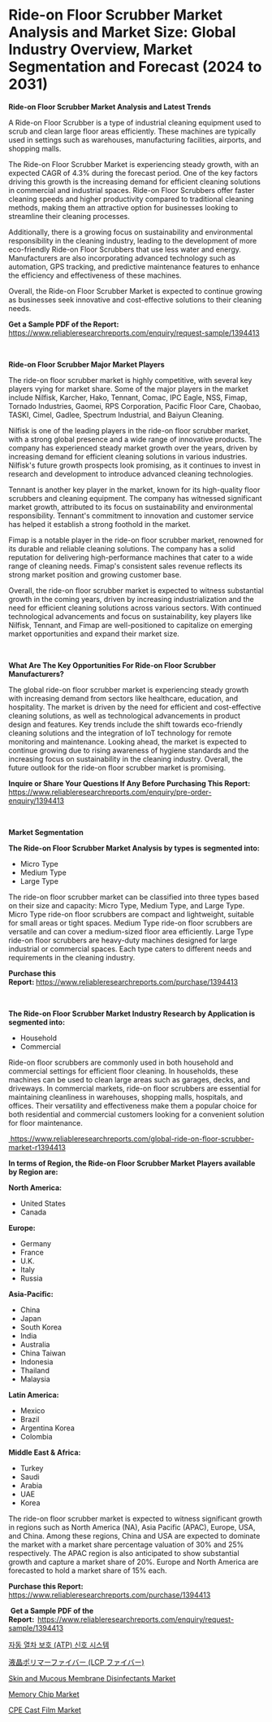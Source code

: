 <p><h1>Ride-on Floor Scrubber Market Analysis and Market Size: Global Industry Overview, Market Segmentation and Forecast (2024 to 2031)</h1></p><p><strong>Ride-on Floor Scrubber Market Analysis and Latest Trends</strong></p>
<p><p>A Ride-on Floor Scrubber is a type of industrial cleaning equipment used to scrub and clean large floor areas efficiently. These machines are typically used in settings such as warehouses, manufacturing facilities, airports, and shopping malls.</p><p>The Ride-on Floor Scrubber Market is experiencing steady growth, with an expected CAGR of 4.3% during the forecast period. One of the key factors driving this growth is the increasing demand for efficient cleaning solutions in commercial and industrial spaces. Ride-on Floor Scrubbers offer faster cleaning speeds and higher productivity compared to traditional cleaning methods, making them an attractive option for businesses looking to streamline their cleaning processes.</p><p>Additionally, there is a growing focus on sustainability and environmental responsibility in the cleaning industry, leading to the development of more eco-friendly Ride-on Floor Scrubbers that use less water and energy. Manufacturers are also incorporating advanced technology such as automation, GPS tracking, and predictive maintenance features to enhance the efficiency and effectiveness of these machines.</p><p>Overall, the Ride-on Floor Scrubber Market is expected to continue growing as businesses seek innovative and cost-effective solutions to their cleaning needs.</p></p>
<p><strong>Get a Sample PDF of the Report:&nbsp;</strong> <a href="https://www.reliableresearchreports.com/enquiry/request-sample/1394413">https://www.reliableresearchreports.com/enquiry/request-sample/1394413</a></p>
<p>&nbsp;</p>
<p><strong>Ride-on Floor Scrubber Major Market Players</strong></p>
<p><p>The ride-on floor scrubber market is highly competitive, with several key players vying for market share. Some of the major players in the market include Nilfisk, Karcher, Hako, Tennant, Comac, IPC Eagle, NSS, Fimap, Tornado Industries, Gaomei, RPS Corporation, Pacific Floor Care, Chaobao, TASKI, Cimel, Gadlee, Spectrum Industrial, and Baiyun Cleaning.</p><p>Nilfisk is one of the leading players in the ride-on floor scrubber market, with a strong global presence and a wide range of innovative products. The company has experienced steady market growth over the years, driven by increasing demand for efficient cleaning solutions in various industries. Nilfisk's future growth prospects look promising, as it continues to invest in research and development to introduce advanced cleaning technologies.</p><p>Tennant is another key player in the market, known for its high-quality floor scrubbers and cleaning equipment. The company has witnessed significant market growth, attributed to its focus on sustainability and environmental responsibility. Tennant's commitment to innovation and customer service has helped it establish a strong foothold in the market.</p><p>Fimap is a notable player in the ride-on floor scrubber market, renowned for its durable and reliable cleaning solutions. The company has a solid reputation for delivering high-performance machines that cater to a wide range of cleaning needs. Fimap's consistent sales revenue reflects its strong market position and growing customer base.</p><p>Overall, the ride-on floor scrubber market is expected to witness substantial growth in the coming years, driven by increasing industrialization and the need for efficient cleaning solutions across various sectors. With continued technological advancements and focus on sustainability, key players like Nilfisk, Tennant, and Fimap are well-positioned to capitalize on emerging market opportunities and expand their market size.</p></p>
<p>&nbsp;</p>
<p><strong>What Are The Key Opportunities For Ride-on Floor Scrubber Manufacturers?</strong></p>
<p><p>The global ride-on floor scrubber market is experiencing steady growth with increasing demand from sectors like healthcare, education, and hospitality. The market is driven by the need for efficient and cost-effective cleaning solutions, as well as technological advancements in product design and features. Key trends include the shift towards eco-friendly cleaning solutions and the integration of IoT technology for remote monitoring and maintenance. Looking ahead, the market is expected to continue growing due to rising awareness of hygiene standards and the increasing focus on sustainability in the cleaning industry. Overall, the future outlook for the ride-on floor scrubber market is promising.</p></p>
<p><strong>Inquire or Share Your Questions If Any Before Purchasing This Report:</strong> <a href="https://www.reliableresearchreports.com/enquiry/pre-order-enquiry/1394413">https://www.reliableresearchreports.com/enquiry/pre-order-enquiry/1394413</a></p>
<p>&nbsp;</p>
<p><strong>Market Segmentation</strong></p>
<p><strong>The Ride-on Floor Scrubber Market Analysis by types is segmented into:</strong></p>
<p><ul><li>Micro Type</li><li>Medium Type</li><li>Large Type</li></ul></p>
<p><p>The ride-on floor scrubber market can be classified into three types based on their size and capacity: Micro Type, Medium Type, and Large Type. Micro Type ride-on floor scrubbers are compact and lightweight, suitable for small areas or tight spaces. Medium Type ride-on floor scrubbers are versatile and can cover a medium-sized floor area efficiently. Large Type ride-on floor scrubbers are heavy-duty machines designed for large industrial or commercial spaces. Each type caters to different needs and requirements in the cleaning industry.</p></p>
<p><strong>Purchase this Report:&nbsp;</strong><a href="https://www.reliableresearchreports.com/purchase/1394413">https://www.reliableresearchreports.com/purchase/1394413</a></p>
<p>&nbsp;</p>
<p><strong>The Ride-on Floor Scrubber Market Industry Research by Application is segmented into:</strong></p>
<p><ul><li>Household</li><li>Commercial</li></ul></p>
<p><p>Ride-on floor scrubbers are commonly used in both household and commercial settings for efficient floor cleaning. In households, these machines can be used to clean large areas such as garages, decks, and driveways. In commercial markets, ride-on floor scrubbers are essential for maintaining cleanliness in warehouses, shopping malls, hospitals, and offices. Their versatility and effectiveness make them a popular choice for both residential and commercial customers looking for a convenient solution for floor maintenance.</p></p>
<p><a href="https://www.reliableresearchreports.com/global-ride-on-floor-scrubber-market-r1394413">&nbsp;https://www.reliableresearchreports.com/global-ride-on-floor-scrubber-market-r1394413</a></p>
<p><strong>In terms of Region, the Ride-on Floor Scrubber Market Players available by Region are:</strong></p>
<p>
    <p> <strong> North America: </strong>
        <ul>
            <li>United States</li>
            <li>Canada</li>
        </ul>
        </p> 
    <p> <strong> Europe: </strong>
        <ul>
            <li>Germany</li>
            <li>France</li>
            <li>U.K.</li>
            <li>Italy</li>
            <li>Russia</li>
        </ul>
        </p> 
    <p> <strong> Asia-Pacific: </strong>
        <ul>
            <li>China</li>
            <li>Japan</li>
            <li>South Korea</li>
            <li>India</li>
            <li>Australia</li>
            <li>China Taiwan</li>
            <li>Indonesia</li>
            <li>Thailand</li>
            <li>Malaysia</li>
        </ul>
        </p> 
    <p> <strong> Latin America: </strong>
        <ul>
            <li>Mexico</li>
            <li>Brazil</li>
            <li>Argentina Korea</li>
            <li>Colombia</li>
        </ul>
        </p> 
    <p> <strong> Middle East & Africa: </strong>
        <ul>
            <li>Turkey</li>
            <li>Saudi</li>
            <li>Arabia</li>
            <li>UAE</li>
            <li>Korea</li>
        </ul>
    </p>
    </p>
<p><p>The ride-on floor scrubber market is expected to witness significant growth in regions such as North America (NA), Asia Pacific (APAC), Europe, USA, and China. Among these regions, China and USA are expected to dominate the market with a market share percentage valuation of 30% and 25% respectively. The APAC region is also anticipated to show substantial growth and capture a market share of 20%. Europe and North America are forecasted to hold a market share of 15% each.</p></p>
<p><strong>Purchase this Report: </strong><a href="https://www.reliableresearchreports.com/purchase/1394413">https://www.reliableresearchreports.com/purchase/1394413</a></p>
<p>&nbsp;<strong>Get a Sample PDF of the Report:&nbsp;&nbsp;</strong><a href="https://www.reliableresearchreports.com/enquiry/request-sample/1394413">https://www.reliableresearchreports.com/enquiry/request-sample/1394413</a></p>
<p><strong></strong></p>
<p><p><a href="https://github.com/wallacBahrtyinger567686/Market-Research-Report-List-1/blob/main/197778182378.md">자동 열차 보호 (ATP) 신호 시스템</a></p><p><a href="https://github.com/mcbeesbxa270/Market-Research-Report-List-2/blob/main/548487089770.md">液晶ポリマーファイバー (LCP ファイバー)</a></p><p><a href="https://github.com/Glendatilghmankmgz0rbhwpy/Market-Research-Report-List-2/blob/main/skin-and-mucous-membrane-disinfectants-market.md">Skin and Mucous Membrane Disinfectants Market</a></p><p><a href="https://issuu.com/reportprime-2/docs/memory-chip-market-size-2030.pptx">Memory Chip Market</a></p><p><a href="https://github.com/dx0328/Market-Research-Report-List-2/blob/main/cpe-cast-film-market.md">CPE Cast Film Market</a></p></p>